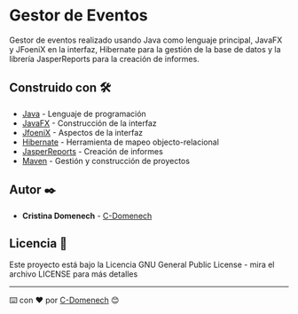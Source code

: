 # Gestor de Eventos

Gestor de eventos realizado usando Java como lenguaje principal, JavaFX y JFoeniX en la interfaz, Hibernate para la gestión de la base de datos y la librería JasperReports para la creación de informes.

## Construido con 🛠️

* [Java](https://openjdk.java.net/) - Lenguaje de programación
* [JavaFX](https://fxdocs.github.io/docs/html5/) - Construcción de la interfaz
* [JfoeniX](http://www.jfoenix.com/documentation.html) - Aspectos de la interfaz
* [Hibernate](https://hibernate.org//) - Herramienta de mapeo objecto-relacional
* [JasperReports](https://community.jaspersoft.com/documentation?version=61916) - Creación de informes
* [Maven](https://maven.apache.org/) - Gestión y construcción de proyectos

## Autor ✒️

* **Cristina Domenech** - [C-Domenech](https://www.linkedin.com/in/c-domenech/)

## Licencia 📄

Este proyecto está bajo la Licencia GNU General Public License - mira el archivo LICENSE para más detalles

---

⌨️ con ❤️ por [C-Domenech](https://github.com/C-Domenech) 😊
